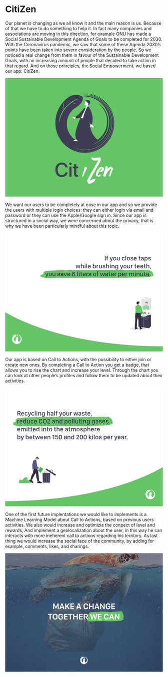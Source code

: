 # CitiZen

Our planet is changing as we all know it and the main reason is us. Because of that we have to do something to help it. In fact many companies and associations are moving in this direction, for example ONU has made a Social Sustainable Development Agenda of Goals to be completed for 2030. With the Coronavirus pandemic, we saw that some of these Agenda 2030’s points have been taken into severe consideration by the people. So we noticed a real change from them in favour of the Sustainable Development Goals, with an increasing amount of people that decided to take action in that regard.
And on those principles, the Social Empowerment, we based our app: CitiZen. 

![Citizen Logo](https://github.com/Roberto2194/CitiZen/blob/main/Promotional%20Images/citizen_logo.jpeg)

We want our users to be completely at ease in our app and so we provide the users with multiple login choices: they can either login via email and password or they can use the Apple/Google sign in. Since our app is structured in a social way, we were concerned about the privacy, that is why we have been particularly mindful about this topic.

![Citizen Water](https://github.com/Roberto2194/CitiZen/blob/main/Promotional%20Images/citizen_water.jpeg)

Our app is based on Call to Actions, with the possibility to either join or create new ones. By completing a Call to Action you get a badge, that allows you to rise the chart and increase your level. Through the chart you can look at other people’s profiles and follow them to be updated about their activities.

![Citizen Waste](https://github.com/Roberto2194/CitiZen/blob/main/Promotional%20Images/citizen_waste.jpeg)

One of the first future implentations we would like to implements is a Machine Learning Model about Call to Actions, based on previous users activities. We also would increase and optimizie the conpect of level and rewards, And implement a geolocalization about the user, in this way he can interacts with more ineherent call to actions regarding his territory. As last thing we would increase the social face of the community, by adding for example, comments, likes, and sharings.

![Citizen Slogan](https://github.com/Roberto2194/CitiZen/blob/main/Promotional%20Images/citizen_slogan.jpeg)
